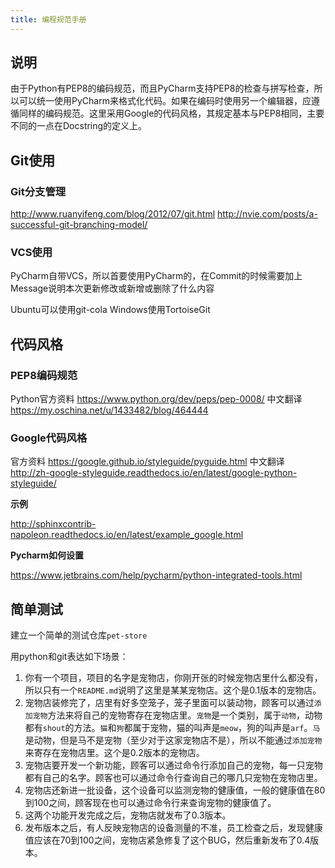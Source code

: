 ```yaml
---
title: 编程规范手册
---
```


## 说明

由于Python有PEP8的编码规范，而且PyCharm支持PEP8的检查与拼写检查，所以可以统一使用PyCharm来格式化代码。如果在编码时使用另一个编辑器，应遵循同样的编码规范。这里采用Google的代码风格，其规定基本与PEP8相同，主要不同的一点在Docstring的定义上。

## Git使用

### Git分支管理

http://www.ruanyifeng.com/blog/2012/07/git.html
http://nvie.com/posts/a-successful-git-branching-model/

### VCS使用

PyCharm自带VCS，所以首要使用PyCharm的，在Commit的时候需要加上Message说明本次更新修改或新增或删除了什么内容

Ubuntu可以使用git-cola
Windows使用TortoiseGit

## 代码风格

### PEP8编码规范

Python官方资料
https://www.python.org/dev/peps/pep-0008/
中文翻译
https://my.oschina.net/u/1433482/blog/464444

### Google代码风格

官方资料
https://google.github.io/styleguide/pyguide.html
中文翻译
http://zh-google-styleguide.readthedocs.io/en/latest/google-python-styleguide/

**示例**

http://sphinxcontrib-napoleon.readthedocs.io/en/latest/example_google.html

**Pycharm如何设置**

https://www.jetbrains.com/help/pycharm/python-integrated-tools.html


## 简单测试

建立一个简单的测试仓库`pet-store`

用python和git表达如下场景：

1. 你有一个项目，项目的名字是宠物店，你刚开张的时候宠物店里什么都没有，所以只有一个`README.md`说明了这里是某某宠物店。这个是0.1版本的宠物店。
2. 宠物店装修完了，店里有好多空笼子，笼子里面可以装动物，顾客可以通过`添加宠物`方法来将自己的宠物寄存在宠物店里。`宠物`是一个类别，属于`动物`，动物都有`shout`的方法。`猫`和`狗`都属于宠物，猫的叫声是`meow`，狗的叫声是`arf`。`马`是动物，但是马不是宠物（至少对于这家宠物店不是），所以不能通过`添加宠物`来寄存在宠物店里。这个是0.2版本的宠物店。
3. 宠物店要开发一个新功能，顾客可以通过命令行添加自己的宠物，每一只宠物都有自己的名字。顾客也可以通过命令行查询自己的哪几只宠物在宠物店里。
4. 宠物店还新进一批设备，这个设备可以监测宠物的健康值，一般的健康值在80到100之间，顾客现在也可以通过命令行来查询宠物的健康值了。
5. 这两个功能开发完成之后，宠物店就发布了0.3版本。
6. 发布版本之后，有人反映宠物店的设备测量的不准，员工检查之后，发现健康值应该在70到100之间，宠物店紧急修复了这个BUG，然后重新发布了0.4版本。

